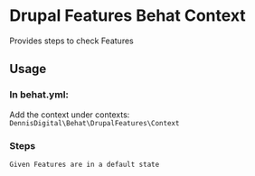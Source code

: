 # Drupal Features Behat Context

Provides steps to check Features

## Usage

### In behat.yml:
Add the context under contexts: `DennisDigital\Behat\DrupalFeatures\Context`

### Steps
`Given Features are in a default state`